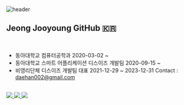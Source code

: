 ![header](https://capsule-render.vercel.app/api?type=transparent&height=150&color=timeAuto&text=What's%20going%20on?&fontSize=100)


## Jeong Jooyoung GitHub 🇰🇷    



<br>

* 동아대학교 컴퓨터공학과 2020-03-02 ~
* 동아대학교 스마트 어플리케이션 디스이즈 개발팀 2020-09-15 ~
* 비영리단체 디스이즈 개발팀 대표 2021-12-29 ~ 2023-12-31
Contact : daehan002@gmail.com

<br>
<div>
  <a href="https://zzooyoung.github.io">
    <img src="https://img.shields.io/badge/TechBlog-181717?style=for-the-badge&logo=GitHub&logoColor=white">
  </a>
  <a href="https://www.instagram.com/j_wn0/">
    <img src="https://img.shields.io/badge/instagram-E4405F?style=for-the-badge&logo=Instagram&logoColor=white">
  </a>
  <a href="mailto:daehan002@gmail.com">
    <img src="https://img.shields.io/badge/Email-EA4335?style=for-the-badge&logo=Gmail&logoColor=white">
  </a>
</div>



